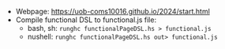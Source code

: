 - Webpage: https://uob-coms10016.github.io/2024/start.html
- Compile functional DSL to functional.js file:
  - bash, sh: `runghc functionalPageDSL.hs > functional.js`
  - nushell: `runghc functionalPageDSL.hs out> functional.js`
